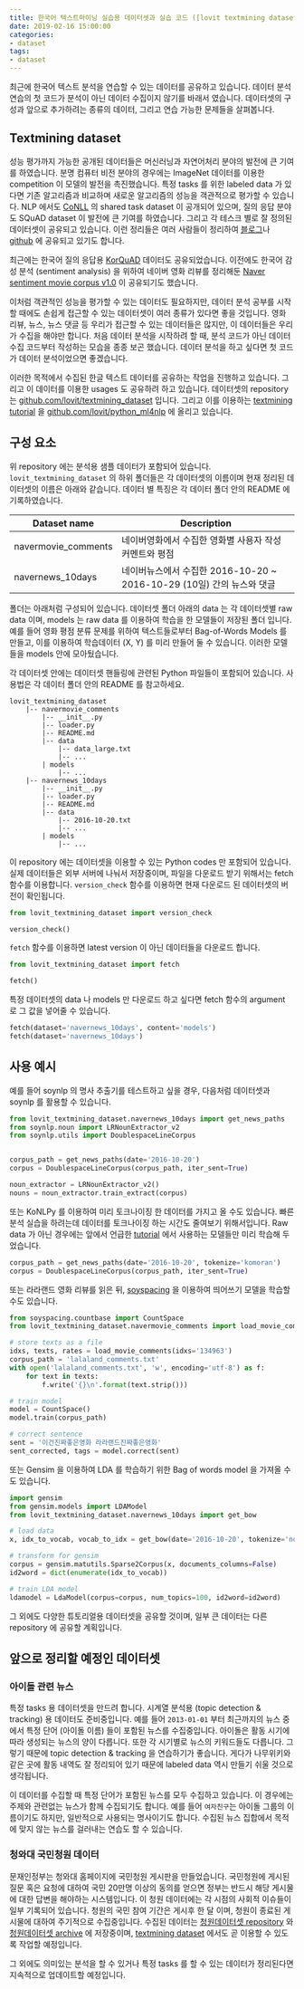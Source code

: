 ```yaml
---
title: 한국어 텍스트마이닝 실습용 데이터셋과 실습 코드 ([lovit textmining dataset][tmd] & [python ml4nlp][tutorial])
date: 2019-02-16 15:00:00
categories:
- dataset
tags:
- dataset
---
```


최근에 한국어 텍스트 분석을 연습할 수 있는 데이터를 공유하고 있습니다. 데이터 분석 연습의 첫 코드가 분석이 아닌 데이터 수집이지 않기를 바래서 였습니다. 데이터셋의 구성과 앞으로 추가하려는 종류의 데이터, 그리고 연습 가능한 문제들을 살펴봅니다.

## Textmining dataset

성능 평가까지 가능한 공개된 데이터들은 머신러닝과 자연어처리 분야의 발전에 큰 기여를 하였습니다. 분명 컴퓨터 비전 분야의 경우에는 ImageNet 데이터를 이용한 competition 이 모델의 발전을 촉진했습니다. 특정 tasks 를 위한 labeled data 가 있다면 기존 알고리즘과 비교하며 새로운 알고리즘의 성능을 객관적으로 평가할 수 있습니다. NLP 에서도 [CoNLL][conll] 의 shared task dataset 이 공개되어 있으며, 질의 응답 분야도 SQuAD dataset 이 발전에 큰 기여를 하였습니다. 그리고 각 테스크 별로 잘 정의된 데이터셋이 공유되고 있습니다. 이런 정리들은 여러 사람들이 정리하여 [블로그][datasetblog]나 [github][datasetgit] 에 공유되고 있기도 합니다.

[conll]: http://www.conll.org/2019-shared-task
[datasetblog]: https://machinelearningmastery.com/datasets-natural-language-processing/
[datasetgit]: https://github.com/niderhoff/nlp-datasets

최근에는 한국어 질의 응답용 [KorQuAD][korquad] 데이터도 공유되었습니다. 이전에도 한국어 감성 분석 (sentiment analysis) 을 위하여 네이버 영화 리뷰를 정리해둔 [Naver sentiment movie corpus v1.0][nsmc] 이 공유되기도 했습니다.

[korquad]: https://korquad.github.io/
[nsmc]: https://github.com/e9t/nsmc

이처럼 객관적인 성능을 평가할 수 있는 데이터도 필요하지만, 데이터 분석 공부를 시작할 때에도 손쉽게 접근할 수 있는 데이터셋이 여러 종류가 있다면 좋을 것입니다. 영화 리뷰, 뉴스, 뉴스 댓글 등 우리가 접근할 수 있는 데이터들은 많지만, 이 데이터들은 우리가 수집을 해야만 합니다. 처음 데이터 분석을 시작하려 할 때, 분석 코드가 아닌 데이터 수집 코드부터 작성하는 모습을 종종 보곤 했습니다. 데이터 분석을 하고 싶다면 첫 코드가 데이터 분석이었으면 좋겠습니다.

이러한 목적에서 수집된 한글 텍스트 데이터를 공유하는 작업을 진행하고 있습니다. 그리고 이 데이터를 이용한 usages 도 공유하려 하고 있습니다. 데이터셋의 repository 는 [github.com/lovit/textmining_dataset][tmd] 입니다. 그리고 이를 이용하는 [textmining tutorial][tutorial] 을 [github.com/lovit/python_ml4nlp][tutorial] 에 올리고 있습니다.

[tmd]: https://github.com/lovit/textmining_dataset
[tutorial]: https://github.com/lovit/python_ml4nlp

## 구성 요소

위 repository 에는 분석용 샘플 데이터가 포함되어 있습니다. `lovit_textmining_dataset` 의 하위 폴더들은 각 데이터셋의 이름이며 현재 정리된 데이터셋의 이름은 아래와 같습니다. 데이터 별 특징은 각 데이터 폴더 안의 README 에 기록하였습니다.

| Dataset name | Description |
| --- | --- |
| navermovie_comments | 네이버영화에서 수집한 영화별 사용자 작성 커멘트와 평점 |
| navernews_10days | 네이버뉴스에서 수집한 2016-10-20 ~ 2016-10-29 (10일) 간의 뉴스와 댓글 |

폴더는 아래처럼 구성되어 있습니다. 데이터셋 폴더 아래의 data 는 각 데이터셋별 raw data 이며, models 는 raw data 를 이용하여 학습을 한 모델들이 저장된 폴더 입니다. 예를 들어 영화 평점 분류 문제를 위하여 텍스트들로부터 Bag-of-Words Models 를 만들고, 이를 이용하여 학습데이터 (X, Y) 를 미리 만들어 둘 수 있습니다. 이러한 모델들을  models 안에 모아뒀습니다.

각 데이터셋 안에는 데이터셋 핸들링에 관련된 Python 파일들이 포함되어 있습니다. 사용법은 각 데이터 폴더 안의 README 를 참고하세요.

```
lovit_textmining_dataset
    |-- navermovie_comments
        |-- __init__.py
        |-- loader.py
        |-- README.md
        |-- data
            |-- data_large.txt
            |-- ...
        | models
            |-- ...
    |-- navernews_10days
        |-- __init__.py
        |-- loader.py
        |-- README.md
        |-- data
            |-- 2016-10-20.txt
            |-- ...
        | models
            |-- ...
```

이 repository 에는 데이터셋을 이용할 수 있는 Python codes 만 포함되어 있습니다. 실제 데이터들은 외부 서버에 나눠서 저장중이며, 파일을 다운로드 받기 위해서는 fetch 함수를 이용합니다. `version_check` 함수를 이용하면 현재 다운로드 된 데이터셋의 버전이 확인됩니다.

```python
from lovit_textmining_dataset import version_check

version_check()
```

`fetch` 함수를 이용하면 latest version 이 아닌 데이터들을 다운로드 합니다.

```python
from lovit_textmining_dataset import fetch

fetch()
```

특정 데이터셋의 data 나 models 만 다운로드 하고 싶다면 fetch 함수의 argument 로 그 값을 넣어줄 수 있습니다.

```python
fetch(dataset='navernews_10days', content='models')
fetch(dataset='navernews_10days')
```

## 사용 예시

예를 들어 soynlp 의 명사 추출기를 테스트하고 싶을 경우, 다음처럼 데이터셋과 soynlp 를 활용할 수 있습니다.

```python
from lovit_textmining_dataset.navernews_10days import get_news_paths
from soynlp.noun import LRNounExtractor_v2
from soynlp.utils import DoublespaceLineCorpus


corpus_path = get_news_paths(date='2016-10-20')
corpus = DoublespaceLineCorpus(corpus_path, iter_sent=True)

noun_extractor = LRNounExtractor_v2()
nouns = noun_extractor.train_extract(corpus)
```

또는 KoNLPy 를 이용하여 미리 토크나이징 한 데이터를 가지고 올 수도 있습니다. 빠른 분석 실습을 하려는데 데이터를 토크나이징 하는 시간도 줄여보기 위해서입니다. Raw data 가 아닌 경우에는 앞에서 언급한 [tutorial][tutorial] 에서 사용하는 모델들만 미리 학습해 두었습니다.

```python
corpus_path = get_news_paths(date='2016-10-20', tokenize='komoran')
corpus = DoublespaceLineCorpus(corpus_path, iter_sent=True)
```

또는 라라랜드 영화 리뷰를 읽은 뒤, [soyspacing][soyspacing] 을 이용하여 띄어쓰기 모델을 학습할 수도 있습니다.

```python
from soyspacing.countbase import CountSpace
from lovit_textmining_dataset.navermovie_comments import load_movie_comments

# store texts as a file
idxs, texts, rates = load_movie_comments(idxs='134963')
corpus_path = 'lalaland_comments.txt'
with open('lalaland_comments.txt', 'w', encoding='utf-8') as f:
    for text in texts:
        f.write('{}\n'.format(text.strip()))

# train model
model = CountSpace()
model.train(corpus_path)

# correct sentence
sent = '이건진짜좋은영화 라라랜드진짜좋은영화'
sent_corrected, tags = model.correct(sent)
```

또는 Gensim 을 이용하여 LDA 를 학습하기 위한 Bag of words model 을 가져올 수도 있습니다.

```python
import gensim
from gensim.models import LDAModel
from lovit_textmining_dataset.navernews_10days import get_bow

# load data
x, idx_to_vocab, vocab_to_idx = get_bow(date='2016-10-20', tokenize='noun')

# transform for gensim
corpus = gensim.matutils.Sparse2Corpus(x, documents_columns=False)
id2word = dict(enumerate(idx_to_vocab))

# train LDA model
ldamodel = LdaModel(corpus=corpus, num_topics=100, id2word=id2word)
```

[soyspacing]: https://github.com/lovit/soyspacing/

그 외에도 다양한 튜토리얼용 데이터셋을 공유할 것이며, 일부 큰 데이터는 다른 repository 에 공유할 계획입니다.

## 앞으로 정리할 예정인 데이터셋

### 아이돌 관련 뉴스

특정 tasks 용 데이터셋을 만드려 합니다. 시계열 분석용 (topic detection & tracking) 용 데이터도 준비중입니다. 예를 들어 `2013-01-01` 부터 최근까지의 뉴스 중에서 특정 단어 (아이돌 이름) 들이 포함된 뉴스를 수집중입니다. 아이돌은 활동 시기에 따라 생성되는 뉴스의 양이 다릅니다. 또한 각 시기별로 뉴스의 키워드들도 다릅니다. 그렇기 때문에 topic detection & tracking 을 연습하기가 좋습니다. 게다가 나무위키와 같은 곳에 활동 내역도 잘 정리되어 있기 때문에 labeled data 역시 만들기 쉬울 것으로 생각됩니다.

이 데이터를 수집할 때 특정 단어가 포함된 뉴스를 모두 수집하고 있습니다. 이 경우에는 주제와 관련없는 뉴스가 함께 수집되기도 합니다. 예를 들어 `여자친구`는 아이돌 그룹의 이름이기도 하지만, 일반적으로 사용되는 명사이기도 합니다. 수집된 뉴스 집합에서 목적에 맞지 않는 뉴스를 걸러내는 연습도 할 수 있습니다.

### 청와대 국민청원 데이터

문재인정부는 청와대 홈페이지에 국민청원 게시판을 만들었습니다. 국민청원에 게시된 질문 혹은 요청에 대하여 국민 20만명 이상의 동의를 얻으면 정부는 반드시 해당 게시물에 대한 답변을 해야하는 시스템입니다. 이 청원 데이터에는 각 시점의 사회적 이슈들이 일부 기록되어 있습니다. 청원의 국민 참여 기간은 게시후 한 달 이며, 청원이 종료된 게시물에 대하여 주기적으로 수집중입니다. 수집된 데이터는 [청원데이터셋 repository][petitions] 와 [청원데이터셋 archive][petitions_archive] 에 저장중이며, [textmining dataset][tmd] 에서도 곧 이용할 수 있도록 작업할 예정입니다.

[petitions]: https://github.com/lovit/petitions_dataset
[petitions_archive]: https://github.com/lovit/petitions_archive

그 외에도 의미있는 분석을 할 수 있거나 특정 tasks 를 할 수 있는 데이터가 정리된다면 지속적으로 업데이트할 예정입니다.


